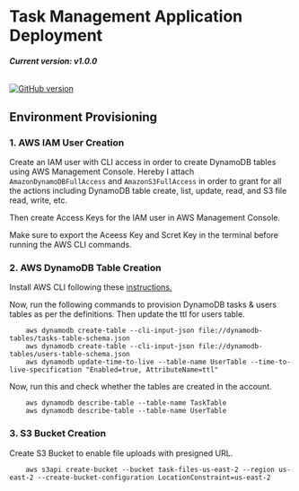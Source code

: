 # Task Management Application Deployment

###### **Current version: v1.0.0**

[![GitHub version](https://img.shields.io/badge/version-1.0.0-brightgreen.svg)](https://badge.fury.io/gh/bumuthu%2Ftask-management-app)


## Environment Provisioning

### 1. AWS IAM User Creation

Create an IAM user with CLI access in order to create DynamoDB tables using AWS Management Console. Hereby I attach `AmazonDynamoDBFullAccess` and `AmazonS3FullAccess` in order to grant for all the actions including DynamoDB table create, list, update, read, and S3 file read, write, etc.


Then create Access Keys for the IAM user in AWS Management Console. 

Make sure to export the Aceess Key and Scret Key in the terminal before running the AWS CLI commands.

### 2. AWS DynamoDB Table Creation

Install AWS CLI following these [instructions.](https://docs.aws.amazon.com/cli/latest/userguide/cli-chap-getting-started.html)

Now, run the following commands to provision DynamoDB tasks & users tables as per the definitions. Then update the ttl for users table.

        aws dynamodb create-table --cli-input-json file://dynamodb-tables/tasks-table-schema.json
        aws dynamodb create-table --cli-input-json file://dynamodb-tables/users-table-schema.json
        aws dynamodb update-time-to-live --table-name UserTable --time-to-live-specification "Enabled=true, AttributeName=ttl"


Now, run this and check whether the tables are created in the account.

        aws dynamodb describe-table --table-name TaskTable
        aws dynamodb describe-table --table-name UserTable

### 3. S3 Bucket Creation

Create S3 Bucket to enable file uploads with presigned URL.

        aws s3api create-bucket --bucket task-files-us-east-2 --region us-east-2 --create-bucket-configuration LocationConstraint=us-east-2

